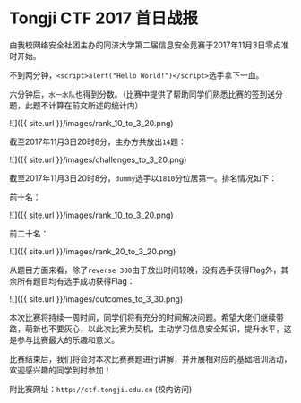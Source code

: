 # Tongji CTF 2017 首日战报

由我校网络安全社团主办的同济大学第二届信息安全竞赛于2017年11月3日零点准时开始。

不到两分钟，`<script>alert("Hello World!")</script>`选手拿下一血。

六分钟后，`水一水队`也得到分数。（比赛中提供了帮助同学们熟悉比赛的签到送分题，此题不计算在前文所述的统计内）

![]({{ site.url }}/images/rank_10_to_3_20.png)

截至2017年11月3日20时8分，主办方共放出`14`题：

![]({{ site.url }}/images/challenges_to_3_20.png)

截至2017年11月3日20时8分，`dummy`选手以`1810`分位居第一。排名情况如下：

前十名：

![]({{ site.url }}/images/rank_10_to_3_20.png)

前二十名：

![]({{ site.url }}/images/rank_20_to_3_20.png)

从题目方面来看，除了`reverse 300`由于放出时间较晚，没有选手获得Flag外，其余所有题目均有选手成功获得Flag：

![]({{ site.url }}/images/outcomes_to_3_30.png)

本次比赛将持续一周时间，同学们将有充分的时间解决问题。希望大佬们继续带路，萌新也不要灰心，以此次比赛为契机，主动学习信息安全知识，提升水平，这是参与比赛最大的乐趣和意义。

比赛结束后，我们将会对本次比赛赛题进行讲解，并开展相对应的基础培训活动，欢迎感兴趣的同学到时参加！

附比赛网址：`http://ctf.tongji.edu.cn` (校内访问)

